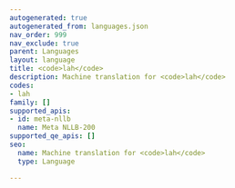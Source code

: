```yaml
---
autogenerated: true
autogenerated_from: languages.json
nav_order: 999
nav_exclude: true
parent: Languages
layout: language
title: <code>lah</code>
description: Machine translation for <code>lah</code>
codes:
- lah
family: []
supported_apis:
- id: meta-nllb
  name: Meta NLLB-200
supported_qe_apis: []
seo:
  name: Machine translation for <code>lah</code>
  type: Language

---
```


